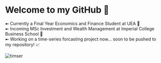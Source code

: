 # Welcome to my GitHub 👋

➼ Currently a Final Year Economics and Finance Student at UEA 🚀 \
➼ Incoming MSc Investment and Wealth Management at Imperial College Business School 🌱 \
➼ Working on a time-series forcasting project now... soon to be pushed to my repository! 📈 

![timser](https://github.com/user-attachments/assets/7b563645-8f75-4f6e-8d0c-7eebb07655a6) 


